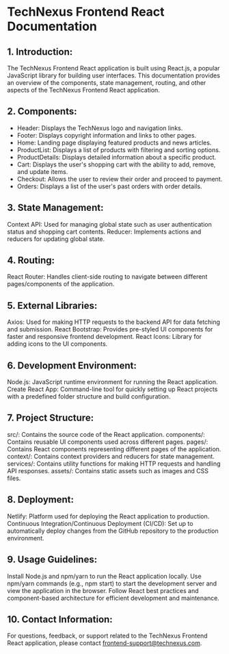 # TechNexus Frontend React Documentation

## 1. Introduction:
The TechNexus Frontend React application is built using React.js, a popular JavaScript library for building user interfaces. This documentation provides an overview of the components, state management, routing, and other aspects of the TechNexus Frontend React application.

## 2. Components:

* Header: Displays the TechNexus logo and navigation links.
* Footer: Displays copyright information and links to other pages.
* Home: Landing page displaying featured products and news articles.
* ProductList: Displays a list of products with filtering and sorting options.
* ProductDetails: Displays detailed information about a specific product.
* Cart: Displays the user's shopping cart with the ability to add, remove, and update items.
* Checkout: Allows the user to review their order and proceed to payment.
* Orders: Displays a list of the user's past orders with order details.

## 3. State Management:

Context API: Used for managing global state such as user authentication status and shopping cart contents.
Reducer: Implements actions and reducers for updating global state.

## 4. Routing:

React Router: Handles client-side routing to navigate between different pages/components of the application.

## 5. External Libraries:

Axios: Used for making HTTP requests to the backend API for data fetching and submission.
React Bootstrap: Provides pre-styled UI components for faster and responsive frontend development.
React Icons: Library for adding icons to the UI components.

## 6. Development Environment:

Node.js: JavaScript runtime environment for running the React application.
Create React App: Command-line tool for quickly setting up React projects with a predefined folder structure and build configuration.

## 7. Project Structure:

src/: Contains the source code of the React application.
components/: Contains reusable UI components used across different pages.
pages/: Contains React components representing different pages of the application.
context/: Contains context providers and reducers for state management.
services/: Contains utility functions for making HTTP requests and handling API responses.
assets/: Contains static assets such as images and CSS files.

## 8. Deployment:

Netlify: Platform used for deploying the React application to production.
Continuous Integration/Continuous Deployment (CI/CD): Set up to automatically deploy changes from the GitHub repository to the production environment.

## 9. Usage Guidelines:

Install Node.js and npm/yarn to run the React application locally.
Use npm/yarn commands (e.g., npm start) to start the development server and view the application in the browser.
Follow React best practices and component-based architecture for efficient development and maintenance.

## 10. Contact Information:
For questions, feedback, or support related to the TechNexus Frontend React application, please contact frontend-support@technexus.com.